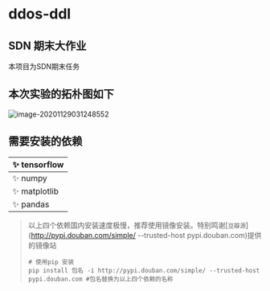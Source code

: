 # ddos-ddl
##  SDN 期末大作业

本项目为SDN期末任务

## 本次实验的拓朴图如下

![image-20201129031248552](https://gitee.com/juejuesun/pic-tyo/raw/master/img/image-20201129031248552.png)



## 需要安装的依赖

| ✨ tensorflow |
| :----------- |
| ✨ numpy      |
| ✨ matplotlib |
| ✨ pandas     |

> 以上四个依赖国内安装速度极慢，推荐使用镜像安装。特别鸣谢[`豆瓣源`](http://pypi.douban.com/simple/ --trusted-host pypi.douban.com)提供的镜像站
>
> ```shell
> # 使用pip 安装
> pip install 包名 -i http://pypi.douban.com/simple/ --trusted-host pypi.douban.com #包名替换为以上四个依赖的名称
> ```
>
> 